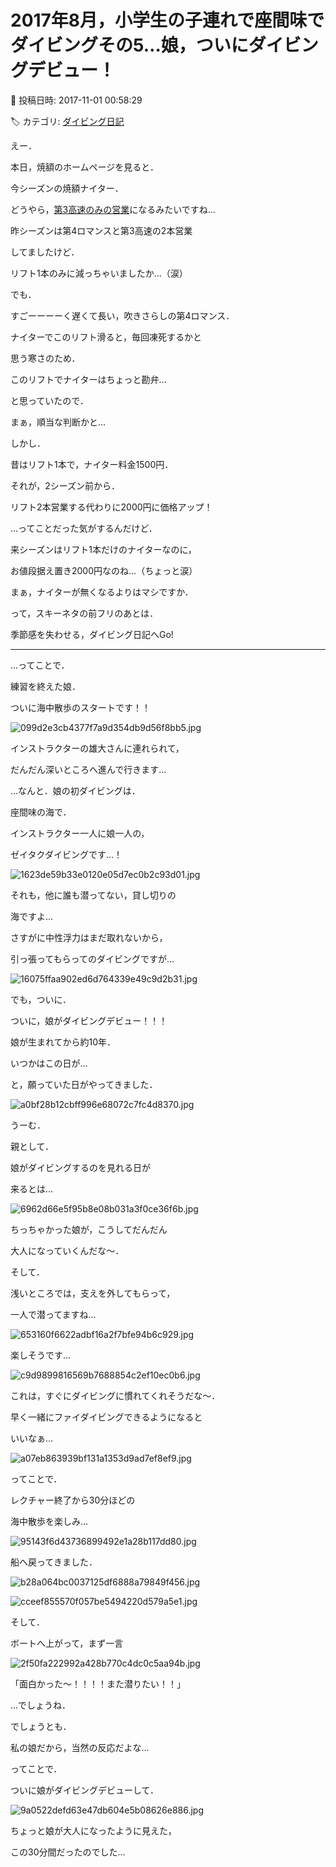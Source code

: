 # 2017年8月，小学生の子連れで座間味でダイビングその5…娘，ついにダイビングデビュー！

📅 投稿日時: 2017-11-01 00:58:29

🏷️ カテゴリ: [ダイビング日記](ce3a7a8d424d112fce83ee85c81a0e344.md)

えー．


本日，焼額のホームページを見ると．


今シーズンの焼額ナイター．


どうやら，[第3高速のみの営業](http://www.princehotels.co.jp/ski/shiga/news/news_120202_01.html/)になるみたいですね…





昨シーズンは第4ロマンスと第3高速の2本営業


してましたけど．


リフト1本のみに減っちゃいましたか…（涙）





でも．


すごーーーーく遅くて長い，吹きさらしの第4ロマンス．


ナイターでこのリフト滑ると，毎回凍死するかと


思う寒さのため．


このリフトでナイターはちょっと勘弁…


と思っていたので．


まぁ，順当な判断かと…





しかし．


昔はリフト1本で，ナイター料金1500円．


それが，2シーズン前から．


リフト2本営業する代わりに2000円に価格アップ！


…ってことだった気がするんだけど．





来シーズンはリフト1本だけのナイターなのに，


お値段据え置き2000円なのね…（ちょっと涙）





まぁ，ナイターが無くなるよりはマシですか．





って，スキーネタの前フリのあとは．


季節感を失わせる，ダイビング日記へGo!


---





…ってことで．


練習を終えた娘．


ついに海中散歩のスタートです！！




![099d2e3cb4377f7a9d354db9d56f8bb5.jpg](images/099d2e3cb4377f7a9d354db9d56f8bb5.jpg)




インストラクターの雄大さんに連れられて，


だんだん深いところへ進んで行きます…





…なんと．娘の初ダイビングは．


座間味の海で．


インストラクター一人に娘一人の，


ゼイタクダイビングです…！




![1623de59b33e0120e05d7ec0b2c93d01.jpg](images/1623de59b33e0120e05d7ec0b2c93d01.jpg)




それも，他に誰も潜ってない，貸し切りの


海ですよ…





さすがに中性浮力はまだ取れないから，


引っ張ってもらってのダイビングですが…




![16075ffaa902ed6d764339e49c9d2b31.jpg](images/16075ffaa902ed6d764339e49c9d2b31.jpg)




でも，ついに．


ついに，娘がダイビングデビュー！！！





娘が生まれてから約10年．


いつかはこの日が…


と，願っていた日がやってきました．




![a0bf28b12cbff996e68072c7fc4d8370.jpg](images/a0bf28b12cbff996e68072c7fc4d8370.jpg)




うーむ．


親として．


娘がダイビングするのを見れる日が


来るとは…




![6962d66e5f95b8e08b031a3f0ce36f6b.jpg](images/6962d66e5f95b8e08b031a3f0ce36f6b.jpg)




ちっちゃかった娘が，こうしてだんだん


大人になっていくんだな～．





そして．


浅いところでは，支えを外してもらって，


一人で潜ってますね…




![653160f6622adbf16a2f7bfe94b6c929.jpg](images/653160f6622adbf16a2f7bfe94b6c929.jpg)




楽しそうです…




![c9d9899816569b7688854c2ef10ec0b6.jpg](images/c9d9899816569b7688854c2ef10ec0b6.jpg)




これは，すぐにダイビングに慣れてくれそうだな～．


早く一緒にファイダイビングできるようになると


いいなぁ…




![a07eb863939bf131a1353d9ad7ef8ef9.jpg](images/a07eb863939bf131a1353d9ad7ef8ef9.jpg)




ってことで．


レクチャー終了から30分ほどの


海中散歩を楽しみ…




![95143f6d43736899492e1a28b117dd80.jpg](images/95143f6d43736899492e1a28b117dd80.jpg)




船へ戻ってきました．




![b28a064bc0037125df6888a79849f456.jpg](images/b28a064bc0037125df6888a79849f456.jpg)









![cceef855570f057be5494220d579a5e1.jpg](images/cceef855570f057be5494220d579a5e1.jpg)




そして．


ボートへ上がって，まず一言




![2f50fa222992a428b770c4dc0c5aa94b.jpg](images/2f50fa222992a428b770c4dc0c5aa94b.jpg)




「面白かった～！！！！また潜りたい！！」





…でしょうね．


でしょうとも．


私の娘だから，当然の反応だよな…





ってことで．


ついに娘がダイビングデビューして．




![9a0522defd63e47db604e5b08626e886.jpg](images/9a0522defd63e47db604e5b08626e886.jpg)




ちょっと娘が大人になったように見えた，


この30分間だったのでした…
